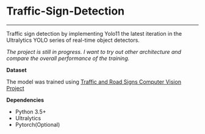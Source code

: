 # Traffic-Sign-Detection
-----
Traffic sign detection by implementing Yolo11 the latest iteration in the Ultralytics YOLO series of real-time object detectors. 

*The project is still in progress. I want to try out other architecture and compare the overall performance of the training.*

**Dataset**

The model was trained using 
[Traffic and Road Signs Computer Vision Project](https://app.roboflow.com/traffic-sign-detectionbounding-box/traffic-and-road-signs-rymdz/browse?queryText=&pageSize=50&startingIndex=0&browseQuery=true)

**Dependencies**
- Python 3.5+
- Ultralytics
- Pytorch(Optional)
